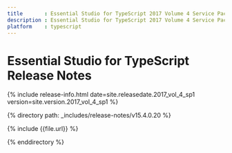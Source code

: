 ```yaml
---
title 		: Essential Studio for TypeScript 2017 Volume 4 Service Pack 1 Release Notes
description : Essential Studio for TypeScript 2017 Volume 4 Service Pack 1 Release Notes
platform 	: typescript
---
```


# Essential Studio for TypeScript Release Notes

{% include release-info.html date=site.releasedate.2017_vol_4_sp1 version=site.version.2017_vol_4_sp1 %} 

{% directory path: _includes/release-notes/v15.4.0.20 %}

{% include {{file.url}} %}

{% enddirectory %}